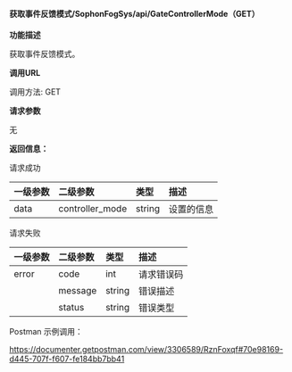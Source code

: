 #### 获取事件反馈模式/SophonFogSys/api/GateControllerMode（GET）

**功能描述**

获取事件反馈模式。

**调用URL**

调用方法: GET

**请求参数**

无

**返回信息：**

请求成功        

| 一级参数 | 二级参数        | 类型   | 描述       |
| :------- | :-------------- | :----- | :--------- |
| data     | controller_mode | string | 设置的信息 |

请求失败

| 一级参数 | 二级参数 | 类型   | 描述       |
| :------- | :------- | :----- | :--------- |
| error    | code     | int    | 请求错误码 |
|          | message  | string | 错误描述   |
|          | status   | string | 错误类型   |

Postman 示例调用：

https://documenter.getpostman.com/view/3306589/RznFoxqf#70e98169-d445-707f-f607-fe184bb7bb41